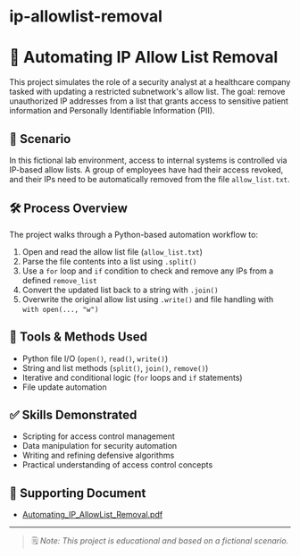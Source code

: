# ip-allowlist-removal

# 🚫 Automating IP Allow List Removal

This project simulates the role of a security analyst at a healthcare company tasked with updating a restricted subnetwork's allow list. The goal: remove unauthorized IP addresses from a list that grants access to sensitive patient information and Personally Identifiable Information (PII).

## 🧠 Scenario

In this fictional lab environment, access to internal systems is controlled via IP-based allow lists. A group of employees have had their access revoked, and their IPs need to be automatically removed from the file `allow_list.txt`.

## 🛠 Process Overview

The project walks through a Python-based automation workflow to:

1. Open and read the allow list file (`allow_list.txt`)
2. Parse the file contents into a list using `.split()`
3. Use a `for` loop and `if` condition to check and remove any IPs from a defined `remove_list`
4. Convert the updated list back to a string with `.join()`
5. Overwrite the original allow list using `.write()` and file handling with `with open(..., "w")`

## 🧪 Tools & Methods Used

- Python file I/O (`open()`, `read()`, `write()`)
- String and list methods (`split()`, `join()`, `remove()`)
- Iterative and conditional logic (`for` loops and `if` statements)
- File update automation

## ✅ Skills Demonstrated

- Scripting for access control management
- Data manipulation for security automation
- Writing and refining defensive algorithms
- Practical understanding of access control concepts

## 📄 Supporting Document

- [Automating_IP_AllowList_Removal.pdf](docs/Automating_IP_AllowList_Removal.pdf)

---

> 🗒️ *Note: This project is educational and based on a fictional scenario.*
